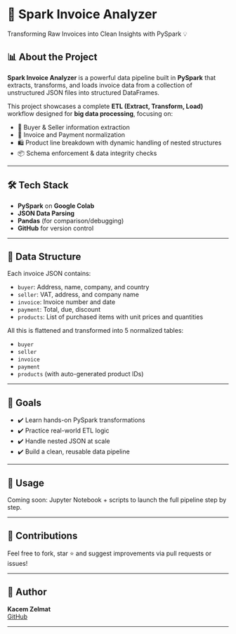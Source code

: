 # 🚀 Spark Invoice Analyzer

Transforming Raw Invoices into Clean Insights with PySpark 💡

## 📊 About the Project

**Spark Invoice Analyzer** is a powerful data pipeline built in **PySpark** that extracts, transforms, and loads invoice data from a collection of unstructured JSON files into structured DataFrames.

This project showcases a complete **ETL (Extract, Transform, Load)** workflow designed for **big data processing**, focusing on:

- 🧾 Buyer & Seller information extraction  
- 🧮 Invoice and Payment normalization  
- 🛍️ Product line breakdown with dynamic handling of nested structures  
- 📦 Schema enforcement & data integrity checks  

---

## 🛠️ Tech Stack

- **PySpark** on **Google Colab**
- **JSON Data Parsing**
- **Pandas** (for comparison/debugging)
- **GitHub** for version control

---

## 📁 Data Structure

Each invoice JSON contains:
- `buyer`: Address, name, company, and country
- `seller`: VAT, address, and company name
- `invoice`: Invoice number and date
- `payment`: Total, due, discount
- `products`: List of purchased items with unit prices and quantities

All this is flattened and transformed into 5 normalized tables:
- `buyer`
- `seller`
- `invoice`
- `payment`
- `products` (with auto-generated product IDs)

---

## 🚀 Goals

- ✔️ Learn hands-on PySpark transformations
- ✔️ Practice real-world ETL logic
- ✔️ Handle nested JSON at scale
- ✔️ Build a clean, reusable data pipeline

---

## 📌 Usage

Coming soon: Jupyter Notebook + scripts to launch the full pipeline step by step.

---

## 🤝 Contributions

Feel free to fork, star ⭐ and suggest improvements via pull requests or issues!

---

## 🧠 Author

**Kacem Zelmat**  
[GitHub](https://github.com/kacemzelmat)

---


